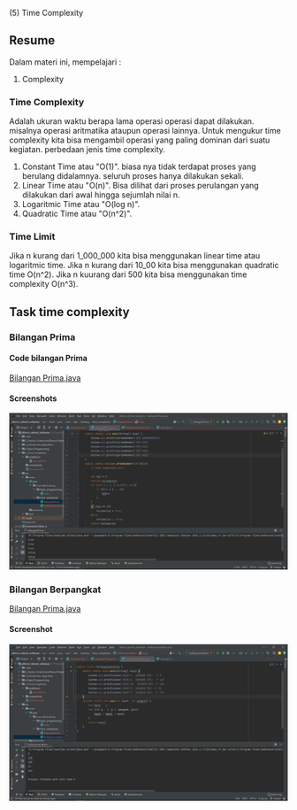 (5) Time Complexity
## Resume
Dalam materi ini, mempelajari :
1. Complexity
### Time Complexity
Adalah ukuran waktu berapa lama operasi operasi dapat dilakukan. misalnya operasi aritmatika ataupun operasi lainnya. Untuk mengukur time complexity kita bisa mengambil operasi yang paling dominan dari suatu kegiatan.
perbedaan jenis time complexity.
1. Constant Time atau "O(1)". biasa nya tidak terdapat proses yang berulang didalamnya. seluruh proses hanya dilakukan sekali.
2. Linear Time atau "O(n)". Bisa dilihat dari proses perulangan yang dilakukan dari awal hingga sejumlah nilai n.
3. Logaritmic Time atau "O(log n)".
4. Quadratic Time atau "O(n^2)".
### Time Limit
Jika n kurang dari 1_000_000 kita bisa menggunakan linear time atau logaritmic time. Jika n kurang dari 10_00 kita bisa menggunakan quadratic time O(n^2). Jika n kuurang dari 500 kita bisa menggunakan time complexity O(n^3).


## Task time complexity
### Bilangan Prima
#### Code bilangan Prima
[Bilangan Prima.java](https://github.com/RahmatSetia/AMARTHA/blob/master/src/main/java/com/alta/training/time_complexity/bilanganPrima.java)
#### Screenshots
![This is an image](https://github.com/RahmatSetia/AMARTHA/blob/master/5_Time%20Complexity/screenshots/Screenshot_63.png)
### Bilangan Berpangkat
[Bilangan Prima.java](https://github.com/RahmatSetia/AMARTHA/blob/master/src/main/java/com/alta/training/time_complexity/fastExponentation.java)
#### Screenshot
![This is an image](https://github.com/RahmatSetia/AMARTHA/blob/master/5_Time%20Complexity/screenshots/Screenshot_64.png)
